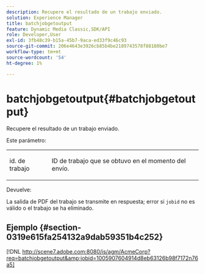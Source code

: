 ```yaml
---
description: Recupere el resultado de un trabajo enviado.
solution: Experience Manager
title: batchjobgetoutput
feature: Dynamic Media Classic,SDK/API
role: Developer,User
exl-id: 3fb48c39-b15a-45b7-9aca-ed33f9c46c93
source-git-commit: 206e4643e3926cb85b4be2189743578f88180be7
workflow-type: tm+mt
source-wordcount: '54'
ht-degree: 1%

---
```


# batchjobgetoutput{#batchjobgetoutput}

Recupere el resultado de un trabajo enviado.

Este parámetro:

<table id="simpletable_D8AA325968AD4FAEA7B214F0CBBF3F08"> 
 <tr class="strow"> 
  <td class="stentry"> <p> <span class="codeph"> id. de trabajo </span> </p> </td> 
  <td class="stentry"> <p>ID de trabajo que se obtuvo en el momento del envío. </p> </td> 
 </tr> 
</table>

Devuelve:

La salida de PDF del trabajo se transmite en respuesta; error si `jobid` no es válido o el trabajo se ha eliminado.

## Ejemplo {#section-0319e615fa254132a9dab59351b4c252}

[!DNL http://scene7.adobe.com:8080/is/agm/AcmeCorp?req=batchjobgetoutput&amp;jobid=1005907604914d8eb63126b98f7172n76a5]

